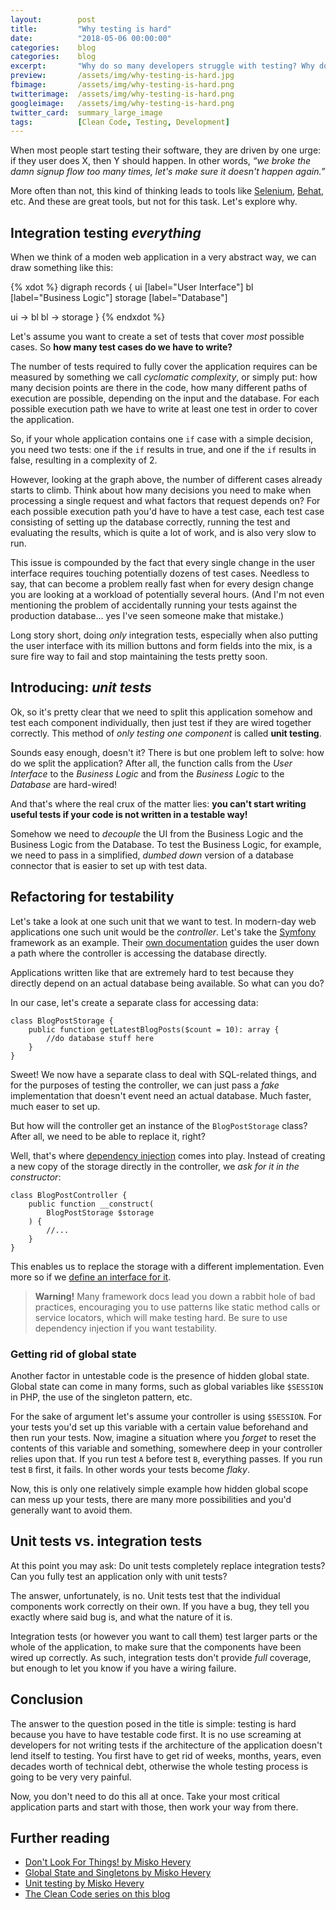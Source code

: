 ```yaml
---
layout:        post
title:         "Why testing is hard"
date:          "2018-05-06 00:00:00"
categories:    blog
categories:    blog
excerpt:       "Why do so many developers struggle with testing? Why don't we all have 9x% test coverage on our code?"
preview:       /assets/img/why-testing-is-hard.jpg
fbimage:       /assets/img/why-testing-is-hard.png
twitterimage:  /assets/img/why-testing-is-hard.png
googleimage:   /assets/img/why-testing-is-hard.png
twitter_card:  summary_large_image
tags:          [Clean Code, Testing, Development]
---
```


When most people start testing their software, they are driven by one urge: if they user does X, then Y should happen.
In other words, *&ldquo;we broke the damn signup flow too many times, let's make sure it doesn't happen again.&rdquo;*

More often than not, this kind of thinking leads to tools like [Selenium](https://www.seleniumhq.org/),
[Behat](http://behat.org/), etc. And these are great tools, but not for this task. Let's explore why.

## Integration testing *everything*

When we think of a moden web application in a very abstract way, we can draw something like this:

{% xdot %}
digraph records {
  ui [label="User Interface"]
  bl [label="Business Logic"]
  storage [label="Database"]
  
  ui -> bl
  bl -> storage
}
{% endxdot %}

Let's assume you want to create a set of tests that cover *most* possible cases. So **how many test cases do we have to
write?**

The number of tests required to fully cover the application requires can be measured by something we call *cyclomatic
complexity*, or simply put: how many decision points are there in the code, how many different paths of execution are
possible, depending on the input and the database. For each possible execution path we have to write at least one test
in order to cover the application.

So, if your whole application contains one `if` case with a simple decision, you need two tests: one if the `if` results
in true, and one if the `if` results in false, resulting in a complexity of 2.

However, looking at the graph above, the number of different cases already starts to climb. Think about how many
decisions you need to make when processing a single request and what factors that request depends on? For each
possible execution path you'd have to have a test case, each test case consisting of setting up the database correctly,
running the test and evaluating the results, which is quite a lot of work, and is also very slow to run.

This issue is compounded by the fact that every single change in the user interface requires touching potentially dozens
of test cases. Needless to say, that can become a problem really fast when for every design change you are looking at a
workload of potentially several hours. (And I'm not even mentioning the problem of accidentally running your tests
against the production database... yes I've seen someone make that mistake.)

Long story short, doing *only* integration tests, especially when also putting the user interface with its million
buttons and form fields into the mix, is a sure fire way to fail and stop maintaining the tests pretty soon.

## Introducing: *unit tests*

Ok, so it's pretty clear that we need to split this application somehow and test each component individually, then just
test if they are wired together correctly. This method of *only testing one component* is called **unit testing**.

Sounds easy enough, doesn't it? There is but one problem left to solve: how do we split the application? After all, the
function calls from the *User Interface* to the *Business Logic* and from the *Business Logic* to the *Database* are
hard-wired!

And that's where the real crux of the matter lies: **you can't start writing useful tests if your code is not written in
a testable way!**

Somehow we need to *decouple* the UI from the Business Logic and the Business Logic from the Database. To test the
Business Logic, for example, we need to pass in a simplified, *dumbed down* version of a database connector that is
easier to set up with test data.

## Refactoring for testability

Let's take a look at one such unit that we want to test. In modern-day web applications one such unit would be the 
*controller*. Let's take the [Symfony](https://symfony.com/) framework as an example. Their
[own documentation](https://symfony.com/doc/current/doctrine.html#persisting-objects-to-the-database) guides the user
down a path where the controller is accessing the database directly.

Applications written like that are extremely hard to test because they directly depend on an actual database being
available. So what can you do?

In our case, let's create a separate class for accessing data:

```php?start_inline=1
class BlogPostStorage {
    public function getLatestBlogPosts($count = 10): array {
        //do database stuff here
    } 
}
```

Sweet! We now have a separate class to deal with SQL-related things, and for the purposes of testing the controller,
we can just pass a *fake* implementation that doesn't event need an actual database. Much faster, much easer to set up.

But how will the controller get an instance of the `BlogPostStorage` class? After all, we need to be able to replace it,
right?

Well, that's where [dependency injection](/blog/clean-code-dependencies) comes into play. Instead of creating a new
copy of the storage directly in the controller, we *ask for it in the constructor*:

```php?start_inline
class BlogPostController {
    public function __construct(
        BlogPostStorage $storage
    ) {
        //...
    }
}
```

This enables us to replace the storage with a different implementation. Even more so if we
[define an interface for it](/blog/the-curious-case-of-interfaces).

> **Warning!** Many framework docs lead you down a rabbit hole of bad practices, encouraging you to use patterns like
> static method calls or service locators, which will make testing hard. Be sure to use dependency injection if you
> want testability.

### Getting rid of global state

Another factor in untestable code is the presence of hidden global state. Global state can come in many forms, such as
global variables like `$SESSION` in PHP, the use of the singleton pattern, etc.

For the sake of argument let's assume your controller is using `$SESSION`. For your tests you'd set up this variable
with a certain value beforehand and then run your tests. Now, imagine a situation where you *forget* to reset the
contents of this variable and something, somewhere deep in your controller relies upon that. If you run test `A` before
test `B`, everything passes. If you run test `B` first, it fails. In other words your tests become *flaky*.

Now, this is only one relatively simple example how hidden global scope can mess up your tests, there are many more
possibilities and you'd generally want to avoid them.

## Unit tests vs. integration tests

At this point you may ask: Do unit tests completely replace integration tests? Can you fully test an application only
with unit tests?

The answer, unfortunately, is no. Unit tests test that the individual components work correctly on their own. If you 
have a bug, they tell you exactly where said bug is, and what the nature of it is.

Integration tests (or however you want to call them) test larger parts or the whole of the application, to make sure
that the components have been wired up correctly. As such, integration tests don't provide *full* coverage, but enough
to let you know if you have a wiring failure.

## Conclusion

The answer to the question posed in the title is simple: testing is hard because you have to have testable code first.
It is no use screaming at developers for not writing tests if the architecture of the application doesn't lend itself
to testing. You first have to get rid of  weeks, months, years, even decades worth of technical debt, otherwise the 
whole testing process is going to be very very painful.

Now, you don't need to do this all at once. Take your most critical application parts and start with those, then
work your way from there.

## Further reading

- [Don't Look For Things! by Misko Hevery](https://www.youtube.com/watch?v=RlfLCWKxHJ0)
- [Global State and Singletons by Misko Hevery](https://www.youtube.com/watch?v=-FRm3VPhseI)
- [Unit testing by Misko Hevery](https://www.youtube.com/watch?v=wEhu57pih5w)
- [The Clean Code series on this blog](/tags/clean-code)
